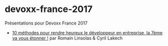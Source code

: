 # devoxx-france-2017

Présentations pour Devoxx France 2017

* [10 méthodes pour rendre heureux le développeur en entreprise, la 7ème va vous étonner !](https://linsolas.github.io/devoxx-france-2017/happy-dev/index.html) par Romain Linsolas & Cyril Lakech
